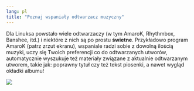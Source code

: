 ```yaml
---
lang: pl
title: "Poznaj wspaniały odtwarzacz muzyczny"
---
```


Dla Linuksa powstało wiele odtwarzaczy (w tym AmaroK, Rhythmbox, Banshee,
itd.) i niektóre z nich są po prostu <b>świetne</b>. Przykładowo program AmaroK
(patrz zrzut ekranu), wspaniale radzi sobie z dowolną ilością muzyki,
uczy się Twoich preferencji co do odtwarzanych utworów, automatycznie wyszukuje
też materiały związane z aktualnie odtwarzanym utworem, takie jak: poprawny
tytuł czy też tekst piosenki, a nawet wygląd okładki albumu!

<img src="Images/amarok.png" />



